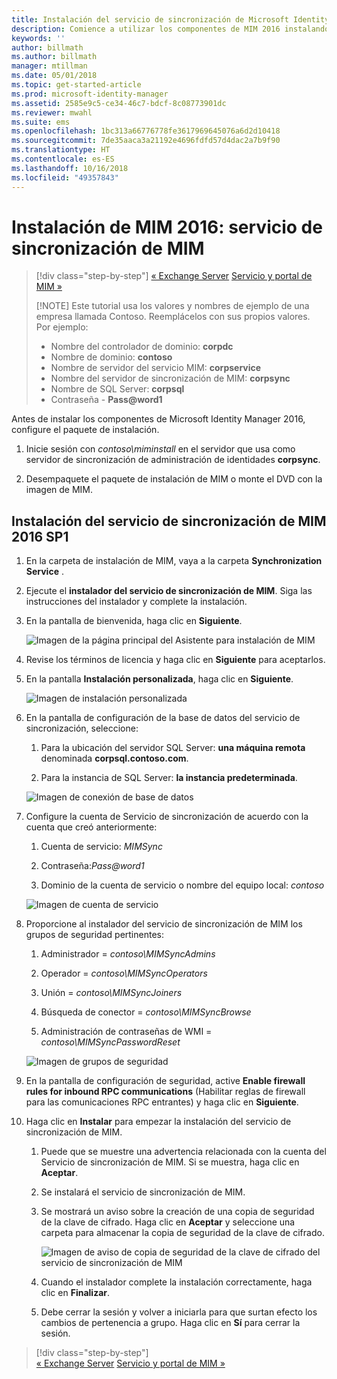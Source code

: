 ```yaml
---
title: Instalación del servicio de sincronización de Microsoft Identity Manager | Microsoft Docs
description: Comience a utilizar los componentes de MIM 2016 instalando y configurando el servicio de sincronización.
keywords: ''
author: billmath
ms.author: billmath
manager: mtillman
ms.date: 05/01/2018
ms.topic: get-started-article
ms.prod: microsoft-identity-manager
ms.assetid: 2585e9c5-ce34-46c7-bdcf-8c08773901dc
ms.reviewer: mwahl
ms.suite: ems
ms.openlocfilehash: 1bc313a66776778fe3617969645076a6d2d10418
ms.sourcegitcommit: 7de35aaca3a21192e4696fdfd57d4dac2a7b9f90
ms.translationtype: HT
ms.contentlocale: es-ES
ms.lasthandoff: 10/16/2018
ms.locfileid: "49357843"
---
```

# <a name="install-mim-2016-mim-synchronization-service"></a>Instalación de MIM 2016: servicio de sincronización de MIM

> [!div class="step-by-step"]
> [« Exchange Server](prepare-server-exchange.md)
> [Servicio y portal de MIM »](install-mim-service-portal.md)
> 
> [!NOTE]
> Este tutorial usa los valores y nombres de ejemplo de una empresa llamada Contoso. Reemplácelos con sus propios valores. Por ejemplo:
> - Nombre del controlador de dominio: **corpdc**
> - Nombre de dominio: **contoso**
> - Nombre de servidor del servicio MIM: **corpservice**
> - Nombre del servidor de sincronización de MIM: **corpsync**
> - Nombre de SQL Server: **corpsql**
> - Contraseña - <strong>Pass@word1</strong>

Antes de instalar los componentes de Microsoft Identity Manager 2016, configure el paquete de instalación.

1. Inicie sesión con *contoso\miminstall* en el servidor que usa como servidor de sincronización de administración de identidades **corpsync**.

2. Desempaquete el paquete de instalación de MIM o monte el DVD con la imagen de MIM.

## <a name="install-mim-2016-sp1-synchronization-service"></a>Instalación del servicio de sincronización de MIM 2016 SP1

1. En la carpeta de instalación de MIM, vaya a la carpeta **Synchronization Service** .

2. Ejecute el **instalador del servicio de sincronización de MIM**. Siga las instrucciones del instalador y complete la instalación.

3. En la pantalla de bienvenida, haga clic en **Siguiente**.

    ![Imagen de la página principal del Asistente para instalación de MIM](media/install-mim-sync/MIM_Install1.png)

4. Revise los términos de licencia y haga clic en **Siguiente** para aceptarlos.

5. En la pantalla **Instalación personalizada**, haga clic en **Siguiente**.

    ![Imagen de instalación personalizada](media/install-mim-sync/MIM_Install2.png)

6. En la pantalla de configuración de la base de datos del servicio de sincronización, seleccione:

   1.  Para la ubicación del servidor SQL Server: **una máquina remota** denominada **corpsql.contoso.com**.

   2.  Para la instancia de SQL Server: **la instancia predeterminada**.

   ![Imagen de conexión de base de datos](media/install-mim-sync/MIM_Install3.png)

7. Configure la cuenta de Servicio de sincronización de acuerdo con la cuenta que creó anteriormente:

   1. Cuenta de servicio: *MIMSync*

   2. Contraseña:<em>Pass@word1</em>

   3. Dominio de la cuenta de servicio o nombre del equipo local: *contoso*

   ![Imagen de cuenta de servicio](media/install-mim-sync/MIM_Install4.png)

8. Proporcione al instalador del servicio de sincronización de MIM los grupos de seguridad pertinentes:

   1. Administrador = *contoso\MIMSyncAdmins*

   2. Operador = *contoso\MIMSyncOperators*

   3. Unión = *contoso\MIMSyncJoiners*

   4. Búsqueda de conector = *contoso\MIMSyncBrowse*

   5. Administración de contraseñas de WMI = *contoso\MIMSyncPasswordReset*

   ![Imagen de grupos de seguridad](media/install-mim-sync/MIM_Install5.png)

9. En la pantalla de configuración de seguridad, active **Enable firewall rules for inbound RPC communications** (Habilitar reglas de firewall para las comunicaciones RPC entrantes) y haga clic en **Siguiente**.

10. Haga clic en **Instalar** para empezar la instalación del servicio de sincronización de MIM.

    1. Puede que se muestre una advertencia relacionada con la cuenta del Servicio de sincronización de MIM. Si se muestra, haga clic en **Aceptar**.

    2. Se instalará el servicio de sincronización de MIM.

    3. Se mostrará un aviso sobre la creación de una copia de seguridad de la clave de cifrado. Haga clic en **Aceptar** y seleccione una carpeta para almacenar la copia de seguridad de la clave de cifrado.

        ![Imagen de aviso de copia de seguridad de la clave de cifrado del servicio de sincronización de MIM](media/MIM-Install7.png)

    4. Cuando el instalador complete la instalación correctamente, haga clic en **Finalizar**.

    5. Debe cerrar la sesión y volver a iniciarla para que surtan efecto los cambios de pertenencia a grupo. Haga clic en **Sí** para cerrar la sesión.

> [!div class="step-by-step"]  
> [« Exchange Server](prepare-server-exchange.md)
> [Servicio y portal de MIM »](install-mim-service-portal.md)
